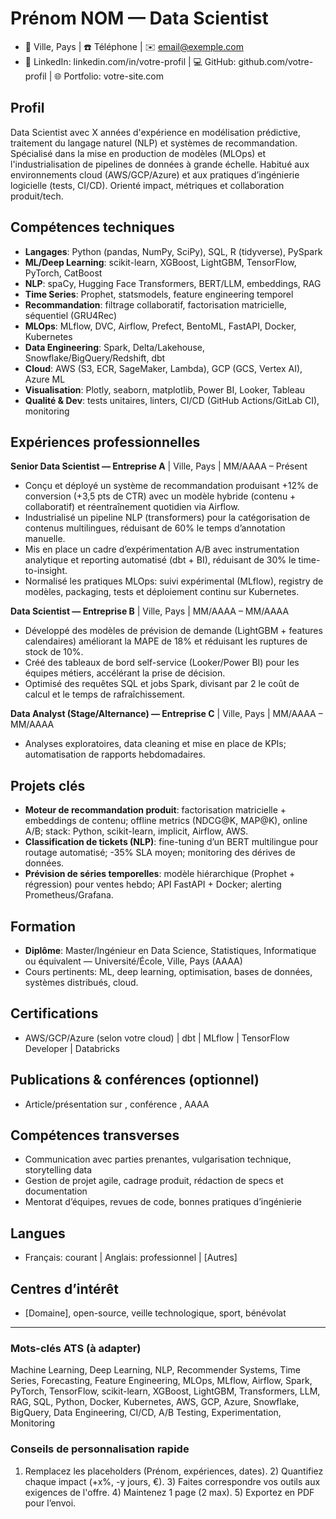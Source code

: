 # Prénom NOM — Data Scientist

- 📍 Ville, Pays | ☎️ Téléphone | ✉️ email@exemple.com
- 🔗 LinkedIn: linkedin.com/in/votre-profil | 💻 GitHub: github.com/votre-profil | 🌐 Portfolio: votre-site.com

## Profil
Data Scientist avec X années d'expérience en modélisation prédictive, traitement du langage naturel (NLP) et systèmes de recommandation. Spécialisé dans la mise en production de modèles (MLOps) et l'industrialisation de pipelines de données à grande échelle. Habitué aux environnements cloud (AWS/GCP/Azure) et aux pratiques d’ingénierie logicielle (tests, CI/CD). Orienté impact, métriques et collaboration produit/tech.

## Compétences techniques
- **Langages**: Python (pandas, NumPy, SciPy), SQL, R (tidyverse), PySpark
- **ML/Deep Learning**: scikit-learn, XGBoost, LightGBM, TensorFlow, PyTorch, CatBoost
- **NLP**: spaCy, Hugging Face Transformers, BERT/LLM, embeddings, RAG
- **Time Series**: Prophet, statsmodels, feature engineering temporel
- **Recommandation**: filtrage collaboratif, factorisation matricielle, séquentiel (GRU4Rec)
- **MLOps**: MLflow, DVC, Airflow, Prefect, BentoML, FastAPI, Docker, Kubernetes
- **Data Engineering**: Spark, Delta/Lakehouse, Snowflake/BigQuery/Redshift, dbt
- **Cloud**: AWS (S3, ECR, SageMaker, Lambda), GCP (GCS, Vertex AI), Azure ML
- **Visualisation**: Plotly, seaborn, matplotlib, Power BI, Looker, Tableau
- **Qualité & Dev**: tests unitaires, linters, CI/CD (GitHub Actions/GitLab CI), monitoring

## Expériences professionnelles
**Senior Data Scientist — Entreprise A** | Ville, Pays | MM/AAAA – Présent
- Conçu et déployé un système de recommandation produisant +12% de conversion (+3,5 pts de CTR) avec un modèle hybride (contenu + collaboratif) et réentraînement quotidien via Airflow.
- Industrialisé un pipeline NLP (transformers) pour la catégorisation de  contenus multilingues, réduisant de 60% le temps d’annotation manuelle.
- Mis en place un cadre d’expérimentation A/B avec instrumentation analytique et reporting automatisé (dbt + BI), réduisant de 30% le time-to-insight.
- Normalisé les pratiques MLOps: suivi expérimental (MLflow), registry de modèles, packaging, tests et déploiement continu sur Kubernetes.

**Data Scientist — Entreprise B** | Ville, Pays | MM/AAAA – MM/AAAA
- Développé des modèles de prévision de demande (LightGBM + features calendaires) améliorant la MAPE de 18% et réduisant les ruptures de stock de 10%.
- Créé des tableaux de bord self-service (Looker/Power BI) pour les équipes métiers, accélérant la prise de décision.
- Optimisé des requêtes SQL et jobs Spark, divisant par 2 le coût de calcul et le temps de rafraîchissement.

**Data Analyst (Stage/Alternance) — Entreprise C** | Ville, Pays | MM/AAAA – MM/AAAA
- Analyses exploratoires, data cleaning et mise en place de KPIs; automatisation de rapports hebdomadaires.

## Projets clés
- **Moteur de recommandation produit**: factorisation matricielle + embeddings de contenu; offline metrics (NDCG@K, MAP@K), online A/B; stack: Python, scikit-learn, implicit, Airflow, AWS.
- **Classification de tickets (NLP)**: fine-tuning d’un BERT multilingue pour routage automatisé; -35% SLA moyen; monitoring des dérives de données.
- **Prévision de séries temporelles**: modèle hiérarchique (Prophet + régression) pour ventes hebdo; API FastAPI + Docker; alerting Prometheus/Grafana.

## Formation
- **Diplôme**: Master/Ingénieur en Data Science, Statistiques, Informatique ou équivalent — Université/École, Ville, Pays (AAAA)
- Cours pertinents: ML, deep learning, optimisation, bases de données, systèmes distribués, cloud.

## Certifications
- AWS/GCP/Azure (selon votre cloud) | dbt | MLflow | TensorFlow Developer | Databricks

## Publications & conférences (optionnel)
- Article/présentation sur <sujet>, conférence <nom>, AAAA

## Compétences transverses
- Communication avec parties prenantes, vulgarisation technique, storytelling data
- Gestion de projet agile, cadrage produit, rédaction de specs et documentation
- Mentorat d’équipes, revues de code, bonnes pratiques d’ingénierie

## Langues
- Français: courant | Anglais: professionnel | [Autres]

## Centres d’intérêt
- [Domaine], open-source, veille technologique, sport, bénévolat

---

### Mots-clés ATS (à adapter)
Machine Learning, Deep Learning, NLP, Recommender Systems, Time Series, Forecasting, Feature Engineering, MLOps, MLflow, Airflow, Spark, PyTorch, TensorFlow, scikit-learn, XGBoost, LightGBM, Transformers, LLM, RAG, SQL, Python, Docker, Kubernetes, AWS, GCP, Azure, Snowflake, BigQuery, Data Engineering, CI/CD, A/B Testing, Experimentation, Monitoring

### Conseils de personnalisation rapide
1) Remplacez les placeholders (Prénom, expériences, dates). 2) Quantifiez chaque impact (+x%, -y jours, €). 3) Faites correspondre vos outils aux exigences de l'offre. 4) Maintenez 1 page (2 max). 5) Exportez en PDF pour l’envoi.
